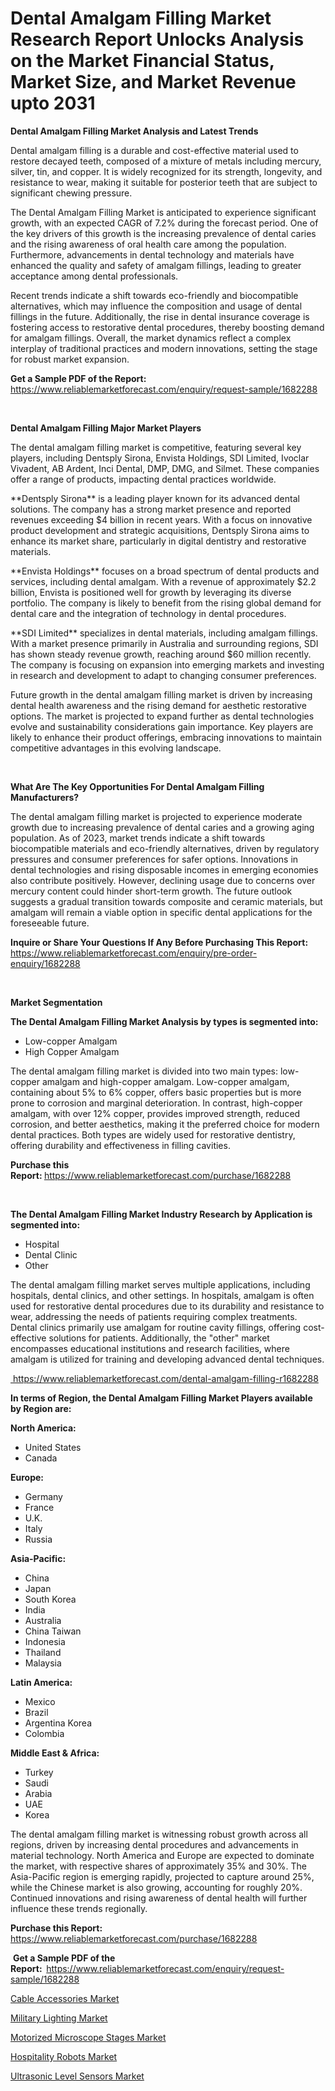 <p><h1>Dental Amalgam Filling Market Research Report Unlocks Analysis on the Market Financial Status, Market Size, and Market Revenue upto 2031</h1></p><p><strong>Dental Amalgam Filling Market Analysis and Latest Trends</strong></p>
<p><p>Dental amalgam filling is a durable and cost-effective material used to restore decayed teeth, composed of a mixture of metals including mercury, silver, tin, and copper. It is widely recognized for its strength, longevity, and resistance to wear, making it suitable for posterior teeth that are subject to significant chewing pressure.</p><p>The Dental Amalgam Filling Market is anticipated to experience significant growth, with an expected CAGR of 7.2% during the forecast period. One of the key drivers of this growth is the increasing prevalence of dental caries and the rising awareness of oral health care among the population. Furthermore, advancements in dental technology and materials have enhanced the quality and safety of amalgam fillings, leading to greater acceptance among dental professionals.</p><p>Recent trends indicate a shift towards eco-friendly and biocompatible alternatives, which may influence the composition and usage of dental fillings in the future. Additionally, the rise in dental insurance coverage is fostering access to restorative dental procedures, thereby boosting demand for amalgam fillings. Overall, the market dynamics reflect a complex interplay of traditional practices and modern innovations, setting the stage for robust market expansion.</p></p>
<p><strong>Get a Sample PDF of the Report:&nbsp;</strong> <a href="https://www.reliablemarketforecast.com/enquiry/request-sample/1682288?utm_campaign=1833&utm_medium=2&utm_source=Github&utm_content=ia&utm_term=16122024&utm_id=dental-amalgam-filling">https://www.reliablemarketforecast.com/enquiry/request-sample/1682288</a></p>
<p>&nbsp;</p>
<p><strong>Dental Amalgam Filling Major Market Players</strong></p>
<p><p>The dental amalgam filling market is competitive, featuring several key players, including Dentsply Sirona, Envista Holdings, SDI Limited, Ivoclar Vivadent, AB Ardent, Inci Dental, DMP, DMG, and Silmet. These companies offer a range of products, impacting dental practices worldwide.</p><p>**Dentsply Sirona** is a leading player known for its advanced dental solutions. The company has a strong market presence and reported revenues exceeding $4 billion in recent years. With a focus on innovative product development and strategic acquisitions, Dentsply Sirona aims to enhance its market share, particularly in digital dentistry and restorative materials.</p><p>**Envista Holdings** focuses on a broad spectrum of dental products and services, including dental amalgam. With a revenue of approximately $2.2 billion, Envista is positioned well for growth by leveraging its diverse portfolio. The company is likely to benefit from the rising global demand for dental care and the integration of technology in dental procedures.</p><p>**SDI Limited** specializes in dental materials, including amalgam fillings. With a market presence primarily in Australia and surrounding regions, SDI has shown steady revenue growth, reaching around $60 million recently. The company is focusing on expansion into emerging markets and investing in research and development to adapt to changing consumer preferences.</p><p>Future growth in the dental amalgam filling market is driven by increasing dental health awareness and the rising demand for aesthetic restorative options. The market is projected to expand further as dental technologies evolve and sustainability considerations gain importance. Key players are likely to enhance their product offerings, embracing innovations to maintain competitive advantages in this evolving landscape.</p></p>
<p>&nbsp;</p>
<p><strong>What Are The Key Opportunities For Dental Amalgam Filling Manufacturers?</strong></p>
<p><p>The dental amalgam filling market is projected to experience moderate growth due to increasing prevalence of dental caries and a growing aging population. As of 2023, market trends indicate a shift towards biocompatible materials and eco-friendly alternatives, driven by regulatory pressures and consumer preferences for safer options. Innovations in dental technologies and rising disposable incomes in emerging economies also contribute positively. However, declining usage due to concerns over mercury content could hinder short-term growth. The future outlook suggests a gradual transition towards composite and ceramic materials, but amalgam will remain a viable option in specific dental applications for the foreseeable future.</p></p>
<p><strong>Inquire or Share Your Questions If Any Before Purchasing This Report:</strong> <a href="https://www.reliablemarketforecast.com/enquiry/pre-order-enquiry/1682288?utm_campaign=1833&utm_medium=2&utm_source=Github&utm_content=ia&utm_term=16122024&utm_id=dental-amalgam-filling">https://www.reliablemarketforecast.com/enquiry/pre-order-enquiry/1682288</a></p>
<p>&nbsp;</p>
<p><strong>Market Segmentation</strong></p>
<p><strong>The Dental Amalgam Filling Market Analysis by types is segmented into:</strong></p>
<p><ul><li>Low-copper Amalgam</li><li>High Copper Amalgam</li></ul></p>
<p><p>The dental amalgam filling market is divided into two main types: low-copper amalgam and high-copper amalgam. Low-copper amalgam, containing about 5% to 6% copper, offers basic properties but is more prone to corrosion and marginal deterioration. In contrast, high-copper amalgam, with over 12% copper, provides improved strength, reduced corrosion, and better aesthetics, making it the preferred choice for modern dental practices. Both types are widely used for restorative dentistry, offering durability and effectiveness in filling cavities.</p></p>
<p><strong>Purchase this Report:&nbsp;</strong><a href="https://www.reliablemarketforecast.com/purchase/1682288?utm_campaign=1833&utm_medium=2&utm_source=Github&utm_content=ia&utm_term=16122024&utm_id=dental-amalgam-filling">https://www.reliablemarketforecast.com/purchase/1682288</a></p>
<p>&nbsp;</p>
<p><strong>The Dental Amalgam Filling Market Industry Research by Application is segmented into:</strong></p>
<p><ul><li>Hospital</li><li>Dental Clinic</li><li>Other</li></ul></p>
<p><p>The dental amalgam filling market serves multiple applications, including hospitals, dental clinics, and other settings. In hospitals, amalgam is often used for restorative dental procedures due to its durability and resistance to wear, addressing the needs of patients requiring complex treatments. Dental clinics primarily use amalgam for routine cavity fillings, offering cost-effective solutions for patients. Additionally, the "other" market encompasses educational institutions and research facilities, where amalgam is utilized for training and developing advanced dental techniques.</p></p>
<p><a href="https://www.reliablemarketforecast.com/dental-amalgam-filling-r1682288?utm_campaign=1833&utm_medium=2&utm_source=Github&utm_content=ia&utm_term=16122024&utm_id=dental-amalgam-filling">&nbsp;https://www.reliablemarketforecast.com/dental-amalgam-filling-r1682288</a></p>
<p><strong>In terms of Region, the Dental Amalgam Filling Market Players available by Region are:</strong></p>
<p>
    <p> <strong> North America: </strong>
        <ul>
            <li>United States</li>
            <li>Canada</li>
        </ul>
        </p> 
    <p> <strong> Europe: </strong>
        <ul>
            <li>Germany</li>
            <li>France</li>
            <li>U.K.</li>
            <li>Italy</li>
            <li>Russia</li>
        </ul>
        </p> 
    <p> <strong> Asia-Pacific: </strong>
        <ul>
            <li>China</li>
            <li>Japan</li>
            <li>South Korea</li>
            <li>India</li>
            <li>Australia</li>
            <li>China Taiwan</li>
            <li>Indonesia</li>
            <li>Thailand</li>
            <li>Malaysia</li>
        </ul>
        </p> 
    <p> <strong> Latin America: </strong>
        <ul>
            <li>Mexico</li>
            <li>Brazil</li>
            <li>Argentina Korea</li>
            <li>Colombia</li>
        </ul>
        </p> 
    <p> <strong> Middle East & Africa: </strong>
        <ul>
            <li>Turkey</li>
            <li>Saudi</li>
            <li>Arabia</li>
            <li>UAE</li>
            <li>Korea</li>
        </ul>
    </p>
    </p>
<p><p>The dental amalgam filling market is witnessing robust growth across all regions, driven by increasing dental procedures and advancements in material technology. North America and Europe are expected to dominate the market, with respective shares of approximately 35% and 30%. The Asia-Pacific region is emerging rapidly, projected to capture around 25%, while the Chinese market is also growing, accounting for roughly 20%. Continued innovations and rising awareness of dental health will further influence these trends regionally.</p></p>
<p><strong>Purchase this Report: </strong><a href="https://www.reliablemarketforecast.com/purchase/1682288?utm_campaign=1833&utm_medium=2&utm_source=Github&utm_content=ia&utm_term=16122024&utm_id=dental-amalgam-filling">https://www.reliablemarketforecast.com/purchase/1682288</a></p>
<p>&nbsp;<strong>Get a Sample PDF of the Report:&nbsp;&nbsp;</strong><a href="https://www.reliablemarketforecast.com/enquiry/request-sample/1682288?utm_campaign=1833&utm_medium=2&utm_source=Github&utm_content=ia&utm_term=16122024&utm_id=dental-amalgam-filling">https://www.reliablemarketforecast.com/enquiry/request-sample/1682288</a></p>
<p><strong></strong></p>
<p><p><a href="https://www.linkedin.com/pulse/transforming-connectivity-exploring-cable-accessories-fxsff?utm_campaign=1833&utm_medium=2&utm_source=Github&utm_content=ia&utm_term=16122024&utm_id=dental-amalgam-filling">Cable Accessories Market</a></p><p><a href="https://www.linkedin.com/pulse/forecasting-military-lighting-market-2024-2031-report-technology-jguif?utm_campaign=1833&utm_medium=2&utm_source=Github&utm_content=ia&utm_term=16122024&utm_id=dental-amalgam-filling">Military Lighting Market</a></p><p><a href="https://www.linkedin.com/pulse/projected-growth-motorized-microscope-stages-market-size-1xpce?utm_campaign=1833&utm_medium=2&utm_source=Github&utm_content=ia&utm_term=16122024&utm_id=dental-amalgam-filling">Motorized Microscope Stages Market</a></p><p><a href="https://www.linkedin.com/pulse/hospitality-robots-market-analysis-industry-forecast-projected-qmqde?utm_campaign=1833&utm_medium=2&utm_source=Github&utm_content=ia&utm_term=16122024&utm_id=dental-amalgam-filling">Hospitality Robots Market</a></p><p><a href="https://www.linkedin.com/pulse/ultrasonic-level-sensors-market-size-growth-analysis-djhpf?utm_campaign=1833&utm_medium=2&utm_source=Github&utm_content=ia&utm_term=16122024&utm_id=dental-amalgam-filling">Ultrasonic Level Sensors Market</a></p></p>